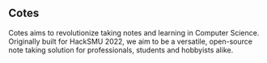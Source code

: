## Cotes

Cotes aims to revolutionize taking notes and learning in Computer Science. Originally built for HackSMU 2022, we aim to be a versatile, open-source note taking solution for professionals, students and hobbyists alike.

